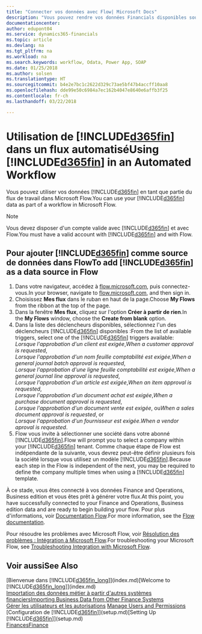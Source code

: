 ```yaml
---
title: "Connecter vos données avec Flow| Microsoft Docs"
description: "Vous pouvez rendre vos données Financials disponibles sous forme de données sources et spécifier une URL OData de vos services Web pour générer un flux de travail automatisé."
documentationcenter: 
author: edupont04
ms.service: dynamics365-financials
ms.topic: article
ms.devlang: na
ms.tgt_pltfrm: na
ms.workload: na
ms.search.keywords: workflow, Odata, Power App, SOAP
ms.date: 01/25/2018
ms.author: solsen
ms.translationtype: HT
ms.sourcegitcommit: b4e2e7bc1c2622d329c73ae5bf47b4accff10aa8
ms.openlocfilehash: dde99e50c6984a7ec162b4047e8640e6affb3f25
ms.contentlocale: fr-ch
ms.lasthandoff: 03/22/2018

---
```

# <a name="using-included365finincludesd365finmdmd-in-an-automated-workflow"></a><span data-ttu-id="2b121-103">Utilisation de [!INCLUDE[d365fin](includes/d365fin_md.md)] dans un flux automatisé</span><span class="sxs-lookup"><span data-stu-id="2b121-103">Using [!INCLUDE[d365fin](includes/d365fin_md.md)] in an Automated Workflow</span></span>
<span data-ttu-id="2b121-104">Vous pouvez utiliser vos données [!INCLUDE[d365fin](includes/d365fin_md.md)] en tant que partie du flux de travail dans Microsoft Flow.</span><span class="sxs-lookup"><span data-stu-id="2b121-104">You can use your [!INCLUDE[d365fin](includes/d365fin_md.md)] data as part of a workflow in Microsoft Flow.</span></span>  

> [!NOTE]  
>   <span data-ttu-id="2b121-105">Vous devez disposer d'un compte valide avec [!INCLUDE[d365fin](includes/d365fin_md.md)] et avec Flow.</span><span class="sxs-lookup"><span data-stu-id="2b121-105">You must have a valid account with [!INCLUDE[d365fin](includes/d365fin_md.md)] and with Flow.</span></span>  

## <a name="to-add-included365finincludesd365finmdmd-as-a-data-source-in-flow"></a><span data-ttu-id="2b121-106">Pour ajouter [!INCLUDE[d365fin](includes/d365fin_md.md)] comme source de données dans Flow</span><span class="sxs-lookup"><span data-stu-id="2b121-106">To add [!INCLUDE[d365fin](includes/d365fin_md.md)] as a data source in Flow</span></span>
1. <span data-ttu-id="2b121-107">Dans votre navigateur, accédez à [flow.microsoft.com](https://flow.microsoft.com/en-us/), puis connectez-vous.</span><span class="sxs-lookup"><span data-stu-id="2b121-107">In your browser, navigate to [flow.microsoft.com](https://flow.microsoft.com/en-us/), and then sign in.</span></span>
2. <span data-ttu-id="2b121-108">Choisissez **Mes flux** dans le ruban en haut de la page.</span><span class="sxs-lookup"><span data-stu-id="2b121-108">Choose **My Flows** from the ribbon at the top of the page.</span></span>
3. <span data-ttu-id="2b121-109">Dans la fenêtre **Mes flux**, cliquez sur l'option **Créer à partir de rien**.</span><span class="sxs-lookup"><span data-stu-id="2b121-109">In the **My Flows** window, choose the **Create from blank** option.</span></span>
4. <span data-ttu-id="2b121-110">Dans la liste des déclencheurs disponibles, sélectionnez l'un des déclencheurs [!INCLUDE[d365fin](includes/d365fin_md.md)] disponibles :</span><span class="sxs-lookup"><span data-stu-id="2b121-110">From the list of available triggers, select one of the [!INCLUDE[d365fin](includes/d365fin_md.md)] triggers available:</span></span>  
    <span data-ttu-id="2b121-111">*Lorsque l'approbation d'un client est exigée*,</span><span class="sxs-lookup"><span data-stu-id="2b121-111">*When a customer approval is requested*,</span></span>  
    <span data-ttu-id="2b121-112">*Lorsque l'approbation d'un nom feuille comptabilité est exigée*,</span><span class="sxs-lookup"><span data-stu-id="2b121-112">*When a general journal batch approval is requested*,</span></span>  
    <span data-ttu-id="2b121-113">*Lorsque l'approbation d'une ligne feuille comptabilité est exigée*,</span><span class="sxs-lookup"><span data-stu-id="2b121-113">*When a general journal line approval is requested*,</span></span>  
    <span data-ttu-id="2b121-114">*Lorsque l'approbation d'un article est exigée*,</span><span class="sxs-lookup"><span data-stu-id="2b121-114">*When an item approval is requested*,</span></span>  
    <span data-ttu-id="2b121-115">*Lorsque l'approbation d'un document achat est exigée*,</span><span class="sxs-lookup"><span data-stu-id="2b121-115">*When a purchase document approval is requested*,</span></span>  
    <span data-ttu-id="2b121-116">*Lorsque l'approbation d'un document vente est exigée*, ou</span><span class="sxs-lookup"><span data-stu-id="2b121-116">*When a sales document approval is requested*, or</span></span>  
    <span data-ttu-id="2b121-117">*Lorsque l'approbation d'un fournisseur est exigée*.</span><span class="sxs-lookup"><span data-stu-id="2b121-117">*When a vendor aproval is requested*.</span></span>
5. <span data-ttu-id="2b121-118">Flow vous invite à sélectionner une société dans votre abonné [!INCLUDE[d365fin](includes/d365fin_md.md)].</span><span class="sxs-lookup"><span data-stu-id="2b121-118">Flow will prompt you to select a company within your [!INCLUDE[d365fin](includes/d365fin_md.md)] tenant.</span></span> <span data-ttu-id="2b121-119">Comme chaque étape de Flow est indépendante de la suivante, vous devrez peut-être définir plusieurs fois la société lorsque vous utilisez un modèle [!INCLUDE[d365fin](includes/d365fin_md.md)].</span><span class="sxs-lookup"><span data-stu-id="2b121-119">Because each step in the Flow is independent of the next, you may be required to define the company multiple times when using a [!INCLUDE[d365fin](includes/d365fin_md.md)] template.</span></span>

<span data-ttu-id="2b121-120">À ce stade, vous êtes connecté à vos données Finance and Operations, Business edition et vous êtes prêt à générer votre flux.</span><span class="sxs-lookup"><span data-stu-id="2b121-120">At this point, you have successfully connected to your Finance and Operations, Business edition data and are ready to begin building your flow.</span></span> <span data-ttu-id="2b121-121">Pour plus d'informations, voir [Documentation Flow](https://flow.microsoft.com/documentation/getting-started/).</span><span class="sxs-lookup"><span data-stu-id="2b121-121">For more information, see the [Flow documentation](https://flow.microsoft.com/documentation/getting-started/).</span></span>

<span data-ttu-id="2b121-122">Pour résoudre les problèmes avec Microsoft Flow, voir [Résolution des problèmes : Intégration à Microsoft Flow](across-troubleshooting-how-use-financials-data-source-flow.md).</span><span class="sxs-lookup"><span data-stu-id="2b121-122">For troubleshooting your Microsoft Flow, see [Troubleshooting Integration with Microsoft Flow](across-troubleshooting-how-use-financials-data-source-flow.md).</span></span>

## <a name="see-also"></a><span data-ttu-id="2b121-123">Voir aussi</span><span class="sxs-lookup"><span data-stu-id="2b121-123">See Also</span></span>
<span data-ttu-id="2b121-124">[Bienvenue dans [!INCLUDE[d365fin_long](includes/d365fin_long_md.md)]](index.md)</span><span class="sxs-lookup"><span data-stu-id="2b121-124">[Welcome to [!INCLUDE[d365fin_long](includes/d365fin_long_md.md)]](index.md)</span></span>  
[<span data-ttu-id="2b121-125">Importation des données métier à partir d'autres systèmes financiers</span><span class="sxs-lookup"><span data-stu-id="2b121-125">Importing Business Data from Other Finance Systems</span></span>](upload-data.md)  
<span data-ttu-id="2b121-126">[Gérer les utilisateurs et les autorisations](ui-how-users-permissions.md)  </span><span class="sxs-lookup"><span data-stu-id="2b121-126">[Manage Users and Permissions](ui-how-users-permissions.md)  </span></span>  
<span data-ttu-id="2b121-127">[Configuration de [!INCLUDE[d365fin](includes/d365fin_md.md)]](setup.md)</span><span class="sxs-lookup"><span data-stu-id="2b121-127">[Setting Up [!INCLUDE[d365fin](includes/d365fin_md.md)]](setup.md)</span></span>  
[<span data-ttu-id="2b121-128">Finances</span><span class="sxs-lookup"><span data-stu-id="2b121-128">Finance</span></span>](finance.md)  

